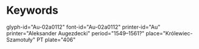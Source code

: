 # Keywords
glyph-id="Au-02a0112"
font-id="Au-02a0112"
printer-id="Au"
printer="Aleksander Augezdecki"
period="1549–1561?"
place="Królewiec-Szamotuły"
PT plate="406"
